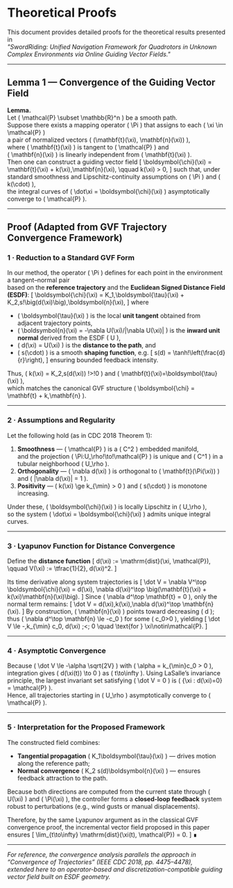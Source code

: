 # Theoretical Proofs

This document provides detailed proofs for the theoretical results presented in  
*"SwordRiding: Unified Navigation Framework for Quadrotors in Unknown Complex Environments via Online Guiding Vector Fields."*

---

## Lemma 1 — Convergence of the Guiding Vector Field

**Lemma.**  
Let \( \mathcal{P} \subset \mathbb{R}^n \) be a smooth path.  
Suppose there exists a mapping operator \( \Pi \) that assigns to each \( \xi \in \mathcal{P} \)  
a pair of normalized vectors \( (\mathbf{t}(\xi), \mathbf{n}(\xi)) \),  
where \( \mathbf{t}(\xi) \) is tangent to \( \mathcal{P} \) and  
\( \mathbf{n}(\xi) \) is linearly independent from \( \mathbf{t}(\xi) \).  
Then one can construct a guiding vector field
\[
\boldsymbol{\chi}(\xi) = \mathbf{t}(\xi) + k(\xi)\,\mathbf{n}(\xi), \qquad k(\xi) > 0,
\]
such that, under standard smoothness and Lipschitz-continuity assumptions on \( \Pi \) and \( k(\cdot) \),  
the integral curves of \( \dot\xi = \boldsymbol{\chi}(\xi) \) asymptotically converge to \( \mathcal{P} \).

---

## Proof (Adapted from GVF Trajectory Convergence Framework)

### 1 · Reduction to a Standard GVF Form

In our method, the operator \( \Pi \) defines for each point in the environment a tangent–normal pair  
based on the **reference trajectory** and the **Euclidean Signed Distance Field (ESDF)**:
\[
\boldsymbol{\chi}(\xi) = K_1\,\boldsymbol{\tau}(\xi) + K_2\,s\!\big(d(\xi)\big)\,\boldsymbol{n}(\xi),
\]
where

* \( \boldsymbol{\tau}(\xi) \) is the local **unit tangent** obtained from adjacent trajectory points,  
* \( \boldsymbol{n}(\xi) = -\nabla U(\xi)/\|\nabla U(\xi)\| \) is the **inward unit normal** derived from the ESDF \( U \),
* \( d(\xi) = U(\xi) \) is the **distance to the path**, and  
* \( s(\cdot) \) is a smooth **shaping function**, e.g.
  \[
  s(d) = \tanh\!\left(\frac{d}{r}\right),
  \]
  ensuring bounded feedback intensity.

Thus, \( k(\xi) = K_2\,s(d(\xi)) \!>\!0 \) and \( \mathbf{t}(\xi)=\boldsymbol{\tau}(\xi) \),  
which matches the canonical GVF structure \( \boldsymbol{\chi} = \mathbf{t} + k\,\mathbf{n} \).

---

### 2 · Assumptions and Regularity

Let the following hold (as in CDC 2018 Theorem 1):

1. **Smoothness** — \( \mathcal{P} \) is a \( C^2 \) embedded manifold,  
   and the projection \( \Pi:U_\rho\!\to\!\mathcal{P} \) is unique and \( C^1 \) in a tubular neighborhood \( U_\rho \).  
2. **Orthogonality** — \( \nabla d(\xi) \) is orthogonal to \( \mathbf{t}(\Pi(\xi)) \) and \( \|\nabla d(\xi)\| = 1 \).  
3. **Positivity** — \( k(\xi) \ge k_{\min} > 0 \) and \( s(\cdot) \) is monotone increasing.  

Under these, \( \boldsymbol{\chi}(\xi) \) is locally Lipschitz in \( U_\rho \),  
so the system \( \dot\xi = \boldsymbol{\chi}(\xi) \) admits unique integral curves.

---

### 3 · Lyapunov Function for Distance Convergence

Define the **distance function**
\[
d(\xi) := \mathrm{dist}(\xi, \mathcal{P}), \qquad V(\xi) := \tfrac{1}{2}\, d(\xi)^2.
\]

Its time derivative along system trajectories is
\[
\dot V = \nabla V^\top \boldsymbol{\chi}(\xi)
       = d(\xi)\, \nabla d(\xi)^\top \big(\mathbf{t}(\xi) + k(\xi)\mathbf{n}(\xi)\big).
\]
Since \( \nabla d^\top \mathbf{t} = 0 \), only the normal term remains:
\[
\dot V = d(\xi)\,k(\xi)\,\nabla d(\xi)^\top \mathbf{n}(\xi).
\]
By construction, \( \mathbf{n}(\xi) \) points toward decreasing \( d \);  
thus \( \nabla d^\top \mathbf{n} \le -c_0 \) for some \( c_0>0 \), yielding
\[
\dot V \le -\,k_{\min} c_0\, d(\xi) \;<\; 0 \quad \text{for } \xi\notin\mathcal{P}.
\]

---

### 4 · Asymptotic Convergence

Because \( \dot V \le -\alpha \sqrt{2V} \) with \( \alpha = k_{\min}c_0 > 0 \),
integration gives \( d(\xi(t)) \to 0 \) as \( t\to\infty \).
Using LaSalle’s invariance principle, the largest invariant set satisfying \( \dot V = 0 \)
is \( \{\xi : d(\xi)=0\} = \mathcal{P} \).  
Hence, all trajectories starting in \( U_\rho \) asymptotically converge to \( \mathcal{P} \).

---

### 5 · Interpretation for the Proposed Framework

The constructed field combines:

* **Tangential propagation** \( K_1\boldsymbol{\tau}(\xi) \) — drives motion along the reference path;  
* **Normal convergence** \( K_2 s(d)\boldsymbol{n}(\xi) \) — ensures feedback attraction to the path.

Because both directions are computed from the current state through \( U(\xi) \) and \( \Pi(\xi) \),
the controller forms a **closed-loop feedback** system robust to perturbations
(e.g., wind gusts or manual displacements).

Therefore, by the same Lyapunov argument as in the classical GVF convergence proof,
the incremental vector field proposed in this paper ensures
\[
\lim_{t\to\infty} \mathrm{dist}(\xi(t), \mathcal{P}) = 0.
\]
∎

---

*For reference, the convergence analysis parallels the approach in “Convergence of Trajectories” (IEEE CDC 2018, pp. 4475–4478),  
extended here to an operator-based and discretization-compatible guiding vector field built on ESDF geometry.*
